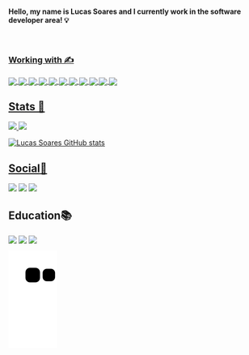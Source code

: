 #### Hello, my name is Lucas Soares and I currently work in the software developer area! 💡
<div align="center">
  <a href="https://github.com/lucassoaresoliveiraa">
</div>
  <div style="display: inline_block"><br>



### Working with ✍️ 
<div style='display: inline_block'>
  <img align='center' src='https://img.shields.io/badge/React_Native-20232A?style=for-the-badge&logo=react&logoColor=61DAFB'/>
  <img align='center' src='https://img.shields.io/badge/React-20232A?style=for-the-badge&logo=react&logoColor=61DAFB'/>
  <img align='center' src='https://img.shields.io/badge/JavaScript-F7DF1E?style=for-the-badge&logo=javascript&logoColor=black'/>
  <img align='center' src='https://img.shields.io/badge/Tailwind_CSS-38B2AC?style=for-the-badge&logo=tailwind-css&logoColor=white'/>
  <img align='center' src='https://img.shields.io/badge/HTML5-E34F26?style=for-the-badge&logo=html5&logoColor=white'/>
  <img align='center' src='https://img.shields.io/badge/CSS3-1572B6?style=for-the-badge&logo=css3&logoColor=white'/>
  <img align='center' src='https://img.shields.io/badge/PHP-777BB4?style=for-the-badge&logo=php&logoColor=white'/>
  <img align='center' src='https://img.shields.io/badge/Oracle-F80000?style=for-the-badge&logo=oracle&logoColor=black'/>
  <img align='center' src='https://img.shields.io/badge/Cloudflare-F38020?style=for-the-badge&logo=Cloudflare&logoColor=white'/>
  <img align='center' src='https://img.shields.io/badge/MySQL-005C84?style=for-the-badge&logo=mysql&logoColor=white'/>
  <img align='center' src='https://img.shields.io/badge/GIT-E44C30?style=for-the-badge&logo=git&logoColor=white'/>
  	
 </div>
    
 ## Stats 📶

   <div align="left">
  <a href="https://github.com/lucassoaresoliveiraa">
  <img height="150em" src="https://github-readme-stats.vercel.app/api?username=lucassoaresoliveiraa&show_icons=true&theme=highcontrast&include_all_commits=true&count_private=true"/>
  <img height="150em" src="https://github-readme-stats.vercel.app/api/top-langs/?username=lucassoaresoliveiraa&layout=compact&langs_count=7&theme=highcontrast"/>
</div>

![Lucas Soares GitHub stats](https://github-readme-stats.vercel.app/api?username=lucassoaresoliveiraa&show_icons=true&theme=radical)

    
  
</div>
  
  ## Social:iphone:
  
  <div>
<a href="https://www.instagram.com/lucas_soares.o" target="_blank"><img src="https://img.shields.io/badge/-Instagram-%23E4405F?style=for-the-badge&logo=instagram&logoColor=white" target="_blank"></a>
  <a href = "mailto:lucas.ssoares.oliveiira@gmail.com"><img src="https://img.shields.io/badge/-Gmail-%23333?style=for-the-badge&logo=gmail&logoColor=white" target="_blank"></a>
<a href="https://www.linkedin.com/in/lucas-soares-de-oliveira-a4b6a0217" target="_blank"><img src="https://img.shields.io/badge/-LinkedIn-%230077B5?style=for-the-badge&logo=linkedin&logoColor=white" target="_blank"></a> 

 ## Education📚
    
  <img align='center' src='https://img.shields.io/badge/Udemy-EC5252?style=for-the-badge&logo=Udemy&logoColor=white'/>
  <img align='center' src='https://img.shields.io/badge/freecodecamp-27273D?style=for-the-badge&logo=freecodecamp&logoColor=white'/>
  <img align='center' src='https://img.shields.io/badge/Visual_Studio_Code-0078D4?style=for-the-badge&logo=visual%20studio%20code&logoColor=white'/>

   ![Snake animation](https://github.com/lucassoaresoliveiraa/lucassoaresoliveiraa/blob/output/github-contribution-grid-snake.svg)
  </div>
  
